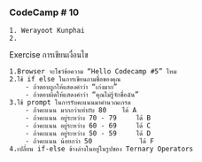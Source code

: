 ### CodeCamp # 10
    1. Werayoot Kunphai
    2. 
      
Exercise การเขียนเงื่อนไข

    1.Browser จะโชว์ข้อความ “Hello Codecamp #5” ไหม
    2.ใช้ if else ในการเขียนถามชื่อของคุณ
        - ถ้าตอบถูกให้แสดงคำว่า “เก่งมาก”
        - ถ้าตอบผิดให้แสดงคำว่า “คุณไม่รู้จักชื่อฉัน”
    3.ใช้ prompt ในการรับคะแนนมาคำนวณเกรด
        - ถ้าคะแนน มากกว่าเท่ากับ 80    ได้ A
        - ถ้าคะแนน อยู่ระหว่าง 70 - 79     ได้ B
        - ถ้าคะแนน อยู่ระหว่าง 60 - 69     ได้ C
        - ถ้าคะแนน อยู่ระหว่าง 50 - 59     ได้ D
        - ถ้าคะแนน น้อยกว่า 50            ได้ F
    4.เปลี่ยน if-else ข้างล่างในอยู่ในรูปของ Ternary Operators
 